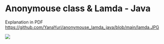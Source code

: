 # Anonymouse class & Lamda - Java

Explanation in PDF
https://github.com/YanaYuri/anonymouse_lamda_java/blob/main/lamda.JPG

<img src="https://github.com/YanaYuri/anonymouse_lamda_java/blob/main/lamda.JPG">
